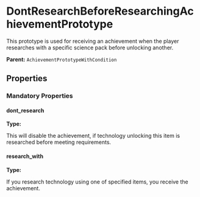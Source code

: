 # DontResearchBeforeResearchingAchievementPrototype

This prototype is used for receiving an achievement when the player researches with a specific science pack before unlocking another.

**Parent:** `AchievementPrototypeWithCondition`

## Properties

### Mandatory Properties

#### dont_research

**Type:** 

This will disable the achievement, if technology unlocking this item is researched before meeting requirements.

#### research_with

**Type:** 

If you research technology using one of specified items, you receive the achievement.

